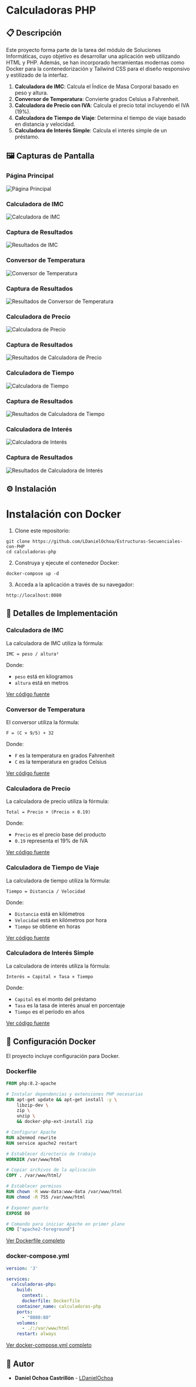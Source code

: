# Calculadoras PHP


## 📋 Descripción

Este proyecto forma parte de la tarea del módulo de Soluciones Informáticas, cuyo objetivo es desarrollar una aplicación web utilizando HTML y PHP. Además, se han incorporado herramientas modernas como Docker para la contenedorización y Tailwind CSS para el diseño responsivo y estilizado de la interfaz.

1. **Calculadora de IMC**: Calcula el Índice de Masa Corporal basado en peso y altura.
2. **Conversor de Temperatura**: Convierte grados Celsius a Fahrenheit.
3. **Calculadora de Precio con IVA**: Calcula el precio total incluyendo el IVA (19%).
4. **Calculadora de Tiempo de Viaje**: Determina el tiempo de viaje basado en distancia y velocidad.
5. **Calculadora de Interés Simple**: Calcula el interés simple de un préstamo.


## 🖼️ Capturas de Pantalla

### Página Principal
![Página Principal](docs/images/home.png)

### Calculadora de IMC
![Calculadora de IMC](docs/images/imc.png)

### Captura de Resultados
![Resultados de IMC](docs/images/imc-resultados.png)

### Conversor de Temperatura
![Conversor de Temperatura](docs/images/temperatura.png)

### Captura de Resultados
![Resultados de Conversor de Temperatura](docs/images/temperatura-resultados.png)

### Calculadora de Precio
![Calculadora de Precio](docs/images/precio.png)

### Captura de Resultados
![Resultados de Calculadora de Precio](docs/images/precio-resultados.png)

### Calculadora de Tiempo
![Calculadora de Tiempo](docs/images/tiempo.png)

### Captura de Resultados
![Resultados de Calculadora de Tiempo](docs/images/tiempo-resultados.png)

### Calculadora de Interés
![Calculadora de Interés](docs/images/interes.png)

### Captura de Resultados
![Resultados de Calculadora de Interés](docs/images/interes-resultados.png)


## ⚙️ Instalación


# Instalación con Docker

1. Clone este repositorio:

```shellscript
git clone https://github.com/LDanielOchoa/Estructuras-Secuenciales-con-PHP
cd calculadoras-php
```


2. Construya y ejecute el contenedor Docker:

```shellscript
docker-compose up -d
```


3. Acceda a la aplicación a través de su navegador:

```plaintext
http://localhost:8080
```



## 📝 Detalles de Implementación

### Calculadora de IMC

La calculadora de IMC utiliza la fórmula:

```plaintext
IMC = peso / altura²
```

Donde:

- `peso` está en kilogramos
- `altura` está en metros


[Ver código fuente](calculadora-imc.php)

### Conversor de Temperatura

El conversor utiliza la fórmula:

```plaintext
F = (C × 9/5) + 32
```

Donde:

- `F` es la temperatura en grados Fahrenheit
- `C` es la temperatura en grados Celsius


[Ver código fuente](conversor-temperatura.php)

### Calculadora de Precio

La calculadora de precio utiliza la fórmula:

```plaintext
Total = Precio + (Precio × 0.19)
```

Donde:

- `Precio` es el precio base del producto
- `0.19` representa el 19% de IVA


[Ver código fuente](calculadora-precio.php)

### Calculadora de Tiempo de Viaje

La calculadora de tiempo utiliza la fórmula:

```plaintext
Tiempo = Distancia / Velocidad
```

Donde:

- `Distancia` está en kilómetros
- `Velocidad` está en kilómetros por hora
- `Tiempo` se obtiene en horas


[Ver código fuente](calculadora-tiempo.php)

### Calculadora de Interés Simple

La calculadora de interés utiliza la fórmula:

```plaintext
Interés = Capital × Tasa × Tiempo
```

Donde:

- `Capital` es el monto del préstamo
- `Tasa` es la tasa de interés anual en porcentaje
- `Tiempo` es el período en años


[Ver código fuente](calculadora-interes.php)

## 🐳 Configuración Docker

El proyecto incluye configuración para Docker.
### Dockerfile

```dockerfile
FROM php:8.2-apache

# Instalar dependencias y extensiones PHP necesarias
RUN apt-get update && apt-get install -y \
    libzip-dev \
    zip \
    unzip \
    && docker-php-ext-install zip

# Configurar Apache
RUN a2enmod rewrite
RUN service apache2 restart

# Establecer directorio de trabajo
WORKDIR /var/www/html

# Copiar archivos de la aplicación
COPY . /var/www/html/

# Establecer permisos
RUN chown -R www-data:www-data /var/www/html
RUN chmod -R 755 /var/www/html

# Exponer puerto
EXPOSE 80

# Comando para iniciar Apache en primer plano
CMD ["apache2-foreground"]
```

[Ver Dockerfile completo](Dockerfile)

### docker-compose.yml

```yaml
version: '3'

services:
  calculadoras-php:
    build:
      context: .
      dockerfile: Dockerfile
    container_name: calculadoras-php
    ports:
      - "8080:80"
    volumes:
      - ./:/var/www/html
    restart: always
```

[Ver docker-compose.yml completo](docker-compose.yml)



## 👥 Autor

- **Daniel Ochoa Castrillón**  - [LDanielOchoa](https://github.com/LDanielOchoa)
